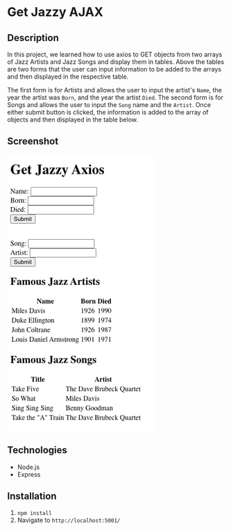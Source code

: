 # Get Jazzy AJAX

## Description

In this project, we learned how to use axios to GET objects from two arrays of Jazz Artists and Jazz Songs and display them in tables. Above the tables are two forms that the user can input information to be added to the arrays and then displayed in the respective table. 

The first form is for Artists and allows the user to input the artist's `Name`, the year the artist was `Born`, and the year the artist `Died`. 
The second form is for Songs and allows the user to input the `Song` name and the `Artist`. Once either submit button is clicked, the information is added to the array of objects and then displayed in the table below.

## Screenshot

![Preview](./server/public/images/preview.png)

## Technologies

* Node.js
* Express

## Installation

1. `npm install` 
2. Navigate to `http://localhost:5001/`

